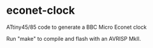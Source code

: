 econet-clock
============

ATtiny45/85 code to generate a BBC Micro Econet clock

Run "make" to compile and flash with an AVRISP MkII.
